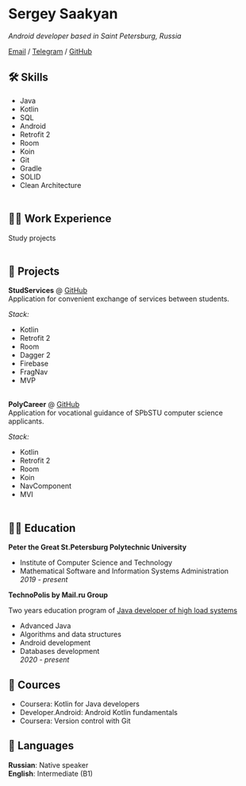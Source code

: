 # Sergey Saakyan

_Android developer based in Saint Petersburg, Russia_ <br>

[Email](mailto:ogamoga.dev@gmail.com) / [Telegram](https://t.me/ogamoga/) / [GitHub](https://github.com/ogamoga/)


## 🛠 Skills

 - Java
 - Kotlin
 - SQL
 - Android
 - Retrofit 2
 - Room
 - Koin
 - Git
 - Gradle
 - SOLID
 - Clean Architecture
<br><br>

## 👨‍💻 Work Experience

Study projects
<br><br>
    
## 💼 Projects

**StudServices** @ [GitHub](https://github.com/studservices/studservices-android/) <br>
Application for convenient exchange of services between students.

 _Stack:_
 
  - Kotlin
  - Retrofit 2
  - Room
  - Dagger 2
  - Firebase
  - FragNav
  - MVP
<br><br>

**PolyCareer** @ [GitHub](https://github.com/polycareer/polycareer-android/) <br>
Application for vocational guidance of SPbSTU computer science applicants.

 _Stack:_
 
 - Kotlin
 - Retrofit 2
 - Room
 - Koin
 - NavComponent
 - MVI
<br><br>

## 👨‍🎓 Education

**Peter the Great St.Petersburg Polytechnic University**<br> 

 - Institute of Computer Science and Technology<br> 
 - Mathematical Software and Information Systems Administration<br> 
   _2019 - present_

**TechnoPolis by Mail.ru Group**

Two years education program of [Java developer of high load systems](https://polis.mail.ru/)
  - Advanced Java
  - Algorithms and data structures
  - Android development
  - Databases development<br>
  _2020 - present_

## 📌 Cources

  - Coursera: Kotlin for Java developers
  - Developer.Android: Android Kotlin fundamentals
  - Coursera: Version control with Git

## 💬 Languages

**Russian**: Native speaker <br>
**English**: Intermediate (B1)
<br><br>

